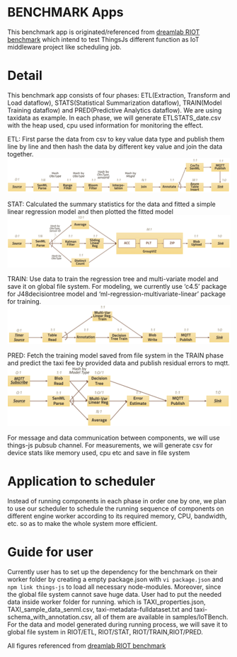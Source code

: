 # BENCHMARK Apps 
This benchmark app is originated/referenced from [dreamlab RIOT benchmark]( https://github.com/dream-lab/riot-bench) which intend to test ThingsJs different function as IoT middleware project like scheduling job.

# Detail 
This benchmark app consists of four phases: ETL(Extraction, Transform and Load dataflow), STATS(Statistical Summarization dataflow), TRAIN(Model Training dataflow) and PRED(Predictive Analytics dataflow). We are using taxidata as example. In each phase, we will generate ETLSTATS_date.csv with the heap used, cpu used information for monitoring the effect. 


ETL: 
First parse the data from csv to key value data type and publish them line by line and then hash the data by different key value and join the data together. 
 ![FCAST](https://github.com/anshuiisc/FIG/blob/master/ETL-1.png)


STAT: 
Calculated the summary statistics for the data and fitted a simple linear regression model and then plotted the fitted model 
![FCAST](https://github.com/anshuiisc/FIG/blob/master/stats-1.png)


TRAIN: 
Use data to train the regression tree and multi-variate model and save it on global file system. For modeling, we currently use ‘c4.5’ package for J48decisiontree model and ‘ml-regression-multivariate-linear’ package for training. 
 ![FCAST](https://github.com/anshuiisc/FIG/blob/master/Train-1.png)

PRED:
Fetch the training model saved from file system in the TRAIN phase and predict the taxi fee by provided data and publish residual errors to mqtt. 
![FCAST](https://github.com/anshuiisc/FIG/blob/master/pred-1.png)

For message and data communication between components, we will use things-js pubsub channel. For measurements, we will generate csv for device stats like memory used, cpu etc and save in file system 


# Application to scheduler 
Instead of running components in each phase in order one by one, we plan to use our scheduler to schedule the running sequence of components on different engine worker according to its required memory, CPU, bandwidth, etc. so as to make the whole system more efficient. 

# Guide for user
Currently user has to set up the dependency for the benchmark on their worker folder by creating a empty package.json with ```vi package.json``` and ```npm link things-js``` to load all necessary node-modules. Moreover, since the global file system cannot save huge data. User had to put the needed data inside worker folder for running. which is TAXI_properties.json, TAXI_sample_data_senml.csv, taxi-metadata-fulldataset.txt and taxi-schema_with_annotation.csv, all of them are available in samples/IoTBench.
For the data and model generated during running process, we will save it to global file system in RIOT/ETL, RIOT/STAT, RIOT/TRAIN,RIOT/PRED.


All figures referenced from [dreamlab RIOT benchmark]( https://github.com/dream-lab/riot-bench)
